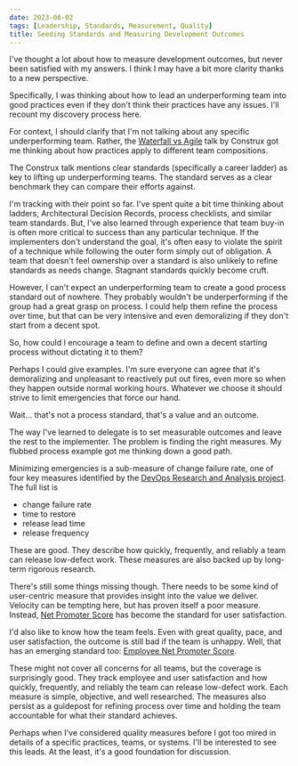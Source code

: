 ```yaml
---
date: 2023-06-02
tags: [Leadership, Standards, Measurement, Quality]
title: Seeding Standards and Measuring Development Outcomes
---
```


I've thought a lot about how to measure development outcomes, but never been satisfied with my answers. 
I think I may have a bit more clarity thanks to a new perspective.
<!--more-->

Specifically, I was thinking about how to lead an underperforming team into good practices even if they don't think their practices have any issues. I'll recount my discovery process here.

For context, I should clarify that I'm not talking about any specific underperforming team. Rather, the [Waterfall vs Agile](https://www.youtube.com/watch?v=sGlydy4dovk&ab_channel=ConstruxSoftware) talk by Construx got me thinking about how practices apply to different team compositions. 

The Construx talk mentions clear standards (specifically a career ladder) as key to lifting up underperforming teams. The standard serves as a clear benchmark they can compare their efforts against.

I'm tracking with their point so far. I've spent quite a bit time thinking about ladders, Architectural Decision Records, process checklists, and similar team standards. But, I've also learned through experience that team buy-in is often more critical to success than any particular technique. If the implementers don't understand the goal, it's often easy to violate the spirit of a technique while following the outer form simply out of obligation. A team that doesn't feel ownership over a standard is also unlikely to refine standards as needs change. Stagnant standards quickly become cruft.

However, I can't expect an underperforming team to create a good process standard out of nowhere. They probably wouldn't be underperforming if the group had a great grasp on process. I could help them refine the process over time, but that can be very intensive and even demoralizing if they don't start from a decent spot.

So, how could I encourage a team to define and own a decent starting process without dictating it to them?

Perhaps I could give examples. I'm sure everyone can agree that it's demoralizing and unpleasant to reactively put out fires, even more so when they happen outside normal working hours. Whatever we choose it should strive to limit emergencies that force our hand.

Wait... that's not a process standard, that's a value and an outcome.

The way I've learned to delegate is to set measurable outcomes and leave the rest to the implementer. The problem is finding the right measures. My flubbed process example got me thinking down a good path.

Minimizing emergencies is a sub-measure of change failure rate, one of four key measures identified by the [DevOps Research and Analysis project](https://dora.dev/quickcheck/). The full list is
- change failure rate 
- time to restore
- release lead time
- release frequency 

These are good. They describe how quickly, frequently, and reliably a team can release low-defect work. These measures are also backed up by long-term rigorous research.

There's still some things missing though. There needs to be some kind of user-centric measure that provides insight into the value we deliver. Velocity can be tempting here, but has proven itself a poor measure. Instead, [Net Promoter Score](https://en.wikipedia.org/wiki/Net_promoter_score) has become the standard for user satisfaction.

I'd also like to know how the team feels. Even with great quality, pace, and user satisfaction, the outcome is still bad if the team is unhappy. Well, that has an emerging standard too: [Employee Net Promoter Score](https://lattice.com/engagement/enps).


These might not cover all concerns for all teams, but the coverage is surprisingly good. They track employee and user satisfaction and how quickly, frequently, and reliably the team can release low-defect work. Each measure is simple, objective, and well researched. 
The measures also persist as a guidepost for refining process over time and holding the team accountable for what their standard achieves.

Perhaps when I've considered quality measures before I got too mired in details of a specific practices, teams, or systems. I'll be interested to see this leads. At the least, it's a good foundation for discussion.

